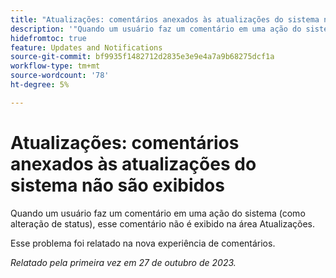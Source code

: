 ```yaml
---
title: "Atualizações: comentários anexados às atualizações do sistema não são exibidos"
description: '"Quando um usuário faz um comentário em uma ação do sistema (como alteração de status), esse comentário não é exibido na área Atualizações. ”'
hidefromtoc: true
feature: Updates and Notifications
source-git-commit: bf9935f1482712d2835e3e9e4a7a9b68275dcf1a
workflow-type: tm+mt
source-wordcount: '78'
ht-degree: 5%

---
```



# Atualizações: comentários anexados às atualizações do sistema não são exibidos

<!--

>[!NOTE]
>
>This issue has been closed because it is working as designed.

-->

Quando um usuário faz um comentário em uma ação do sistema (como alteração de status), esse comentário não é exibido na área Atualizações.

Esse problema foi relatado na nova experiência de comentários.

_Relatado pela primeira vez em 27 de outubro de 2023._
